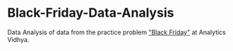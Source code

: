 # Black-Friday-Data-Analysis
Data Analysis of data from the practice problem ["Black Friday"](https://datahack.analyticsvidhya.com/contest/black-friday/) at Analytics Vidhya.
